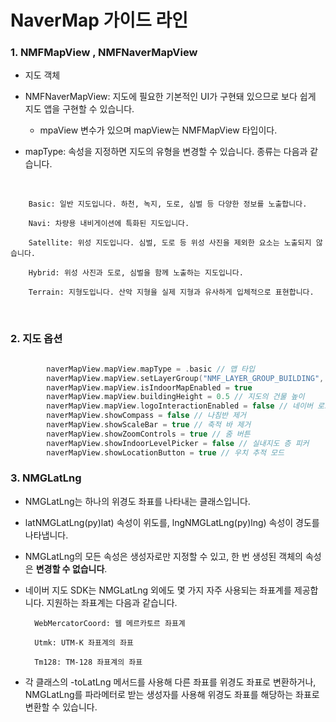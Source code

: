 #  NaverMap 가이드 라인


### 1. NMFMapView , NMFNaverMapView
- 지도 객체

- NMFNaverMapView: 지도에 필요한 기본적인 UI가 구현돼 있으므로 보다 쉽게 지도 앱을 구현할 수 있습니다.
    - mpaView 변수가 있으며 mapView는 NMFMapView 타입이다.

- mapType: 속성을 지정하면 지도의 유형을 변경할 수 있습니다. 
종류는 다음과 같습니다.


<br>

        Basic: 일반 지도입니다. 하천, 녹지, 도로, 심벌 등 다양한 정보를 노출합니다.

        Navi: 차량용 내비게이션에 특화된 지도입니다.

        Satellite: 위성 지도입니다. 심벌, 도로 등 위성 사진을 제외한 요소는 노출되지 않습니다.

        Hybrid: 위성 사진과 도로, 심벌을 함께 노출하는 지도입니다.
        
        Terrain: 지형도입니다. 산악 지형을 실제 지형과 유사하게 입체적으로 표현합니다.

<br>

### 2. 지도 옵션

```swift

        naverMapView.mapView.mapType = .basic // 맵 타입
        naverMapView.mapView.setLayerGroup("NMF_LAYER_GROUP_BUILDING", isEnabled: true) // 레이어 그룹
        naverMapView.mapView.isIndoorMapEnabled = true
        naverMapView.mapView.buildingHeight = 0.5 // 지도의 건물 높이
        naverMapView.mapView.logoInteractionEnabled = false // 네이버 로코 탭 비 활성화
        naverMapView.showCompass = false // 나침반 제거
        naverMapView.showScaleBar = true // 축적 바 제거
        naverMapView.showZoomControls = true // 줌 버튼
        naverMapView.showIndoorLevelPicker = false // 실내지도 층 피커
        naverMapView.showLocationButton = true // 우치 추적 모드

```

### 3. NMGLatLng
- NMGLatLng는 하나의 위경도 좌표를 나타내는 클래스입니다. 
- latNMGLatLng(py)lat) 속성이 위도를, lngNMGLatLng(py)lng) 속성이 경도를 나타냅니다. 
- NMGLatLng의 모든 속성은 생성자로만 지정할 수 있고, 한 번 생성된 객체의 속성은 **변경할 수 없습니다**.
- 네이버 지도 SDK는 NMGLatLng 외에도 몇 가지 자주 사용되는 좌표계를 제공합니다. 지원하는 좌표계는 다음과 같습니다.


        WebMercatorCoord: 웹 메르카토르 좌표계 

        Utmk: UTM-K 좌표계의 좌표

        Tm128: TM-128 좌표계의 좌표

- 각 클래스의 -toLatLng 메서드를 사용해 다른 좌표를 위경도 좌표로 변환하거나, NMGLatLng를 파라메터로 받는 생성자를 사용해 위경도 좌표를 해당하는 좌표로 변환할 수 있습니다.

<br>

